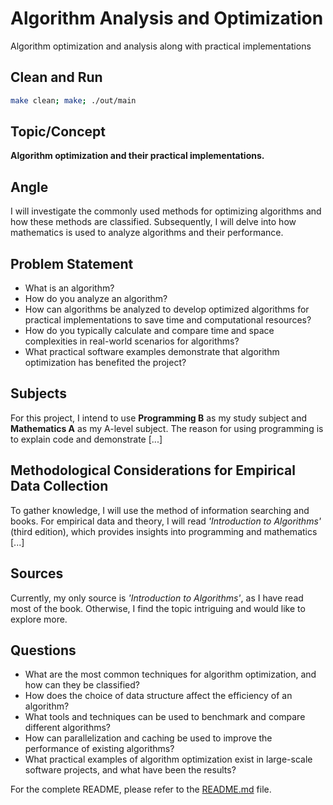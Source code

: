 # Algorithm Analysis and Optimization

Algorithm optimization and analysis along with practical implementations

## Clean and Run

```sh
make clean; make; ./out/main
```

## Topic/Concept

**Algorithm optimization and their practical implementations.**

## Angle

I will investigate the commonly used methods for optimizing algorithms and how these methods are classified. Subsequently, I will delve into how mathematics is used to analyze algorithms and their performance.

## Problem Statement

- What is an algorithm?
- How do you analyze an algorithm?
- How can algorithms be analyzed to develop optimized algorithms for practical implementations to save time and computational resources?
- How do you typically calculate and compare time and space complexities in real-world scenarios for algorithms?
- What practical software examples demonstrate that algorithm optimization has benefited the project?

## Subjects

For this project, I intend to use **Programming B** as my study subject and **Mathematics A** as my A-level subject. The reason for using programming is to explain code and demonstrate [...]

## Methodological Considerations for Empirical Data Collection

To gather knowledge, I will use the method of information searching and books. For empirical data and theory, I will read *'Introduction to Algorithms'* (third edition), which provides insights into programming and mathematics [...]

## Sources

Currently, my only source is *'Introduction to Algorithms'*, as I have read most of the book. Otherwise, I find the topic intriguing and would like to explore more.

## Questions

- What are the most common techniques for algorithm optimization, and how can they be classified?
- How does the choice of data structure affect the efficiency of an algorithm?
- What tools and techniques can be used to benchmark and compare different algorithms?
- How can parallelization and caching be used to improve the performance of existing algorithms?
- What practical examples of algorithm optimization exist in large-scale software projects, and what have been the results?

For the complete README, please refer to the [README.md](https://github.com/mbn-code/Algoritmeanalyse-og-optimering/blob/791045a9547bbdfc9933e0c774d35660262b50a4/README.md) file.
